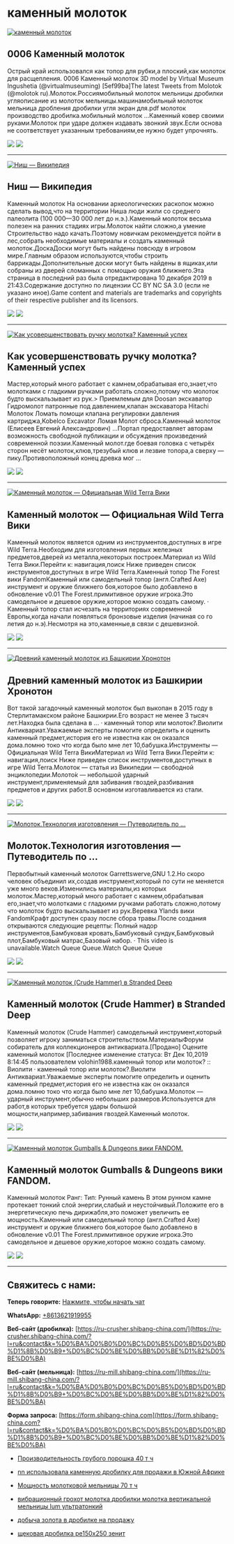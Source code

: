 # каменный молоток

<a href="https://swt.shibang-china.com/?l=ru&img&k=%D0%BA%D0%B0%D0%BC%D0%B5%D0%BD%D0%BD%D1%8B%D0%B9+%D0%BC%D0%BE%D0%BB%D0%BE%D1%82%D0%BE%D0%BA" target="_blank">![каменный молоток](http://static.shibang-china.com/all-800x300/920.jpg)</a>

## 0006 Каменный молоток
Острый край использовался как топор для рубки,а плоский,как молоток для расщепления. 0006 Каменный молоток 3D model by Virtual Museum Ingushetia (@virtualmuseuming) [5ef99ba]The latest Tweets from Molotok (@molotok ru).Молоток.Россиямобильный молоток мельницы дробилки угляописание из молоток мельницы.машинамобильный молоток мельница дробления дробилки угля экран для.pdf молоток производство дробилка.мобильный молоток …Каменный ковер своими руками.Молоток при ударе должен издавать звонкий звук.Если основа не соответствует указанным требованиям,ее нужно будет упрочнять.


<a href="https://whatsapp.shibangsoft.com/WhatsApp.php" target="_blank" title="WhatsApp">![](http://static.shibang-china.com/icon/whatsapp.png)</a> <a href="https://swt.shibang-china.com/?l=ru&icon&k=%D0%BA%D0%B0%D0%BC%D0%B5%D0%BD%D0%BD%D1%8B%D0%B9+%D0%BC%D0%BE%D0%BB%D0%BE%D1%82%D0%BE%D0%BA" target="_blank">![](http://static.shibang-china.com/icon/chat-ru.png)</a>

---

<a href="https://swt.shibang-china.com/?l=ru&img&k=%D0%BA%D0%B0%D0%BC%D0%B5%D0%BD%D0%BD%D1%8B%D0%B9+%D0%BC%D0%BE%D0%BB%D0%BE%D1%82%D0%BE%D0%BA" target="_blank">![Ниш — Википедия](http://static.shibang-china.com/all-800x300/509.jpg)</a>

## Ниш — Википедия
Каменный молоток На основании археологических раскопок можно сделать вывод,что на территории Ниша люди жили со среднего палеолита (100 000—30 000 лет до н.э.).Каменный молоток весьма полезен на ранних стадиях игры.Молоток найти сложно,а умение Строительство надо качать.Поэтому новичкам рекомендуется пойти в лес,собрать необходимые материалы и создать каменный молоток.ДоскаДоски могут быть найдены повсюду в игровом мире.Главным образом используются,чтобы строить баррикады.Дополнительные доски могут быть найдены в ящиках,или собраны из дверей сломанных с помощью оружия ближнего.Эта страница в последний раз была отредактирована 10 декабря 2019 в 21:43.Содержание доступно по лицензии CC BY NC SA 3.0 (если не указано иное).Game content and materials are trademarks and copyrights of their respective publisher and its licensors.


<a href="https://whatsapp.shibangsoft.com/WhatsApp.php" target="_blank" title="WhatsApp">![](http://static.shibang-china.com/icon/whatsapp.png)</a> <a href="https://swt.shibang-china.com/?l=ru&icon&k=%D0%BA%D0%B0%D0%BC%D0%B5%D0%BD%D0%BD%D1%8B%D0%B9+%D0%BC%D0%BE%D0%BB%D0%BE%D1%82%D0%BE%D0%BA" target="_blank">![](http://static.shibang-china.com/icon/chat-ru.png)</a>

---

<a href="https://swt.shibang-china.com/?l=ru&img&k=%D0%BA%D0%B0%D0%BC%D0%B5%D0%BD%D0%BD%D1%8B%D0%B9+%D0%BC%D0%BE%D0%BB%D0%BE%D1%82%D0%BE%D0%BA" target="_blank">![Как усовершенствовать ручку молотка? Каменный успех](http://static.shibang-china.com/all-800x300/1040.jpg)</a>

## Как усовершенствовать ручку молотка? Каменный успех
Мастер,который много работает с камнем,обрабатывая его,знает,что молотками с гладкими ручками работать сложно,потому что молоток будто выскальзывает из рук.&gt; Приемлемым для Doosan экскаватор Гидромолот патронные под давлением,клапан экскаватора Hitachi Молоток Ломать помощи клапана регулировки давления картриджа,Kobelco Excavator Ломая Молот сброса.Каменный молоток (Елисеев Евгений Александрович) …Портал предоставляет авторам возможность свободной публикации и обсуждения произведений современной поэзии.Каменный молот.где боевая головка с четырёх сторон несёт молоток,клюв,трезубый клюв и лезвие топора,а сверху — пику.Противоположный конец древка мог …


<a href="https://whatsapp.shibangsoft.com/WhatsApp.php" target="_blank" title="WhatsApp">![](http://static.shibang-china.com/icon/whatsapp.png)</a> <a href="https://swt.shibang-china.com/?l=ru&icon&k=%D0%BA%D0%B0%D0%BC%D0%B5%D0%BD%D0%BD%D1%8B%D0%B9+%D0%BC%D0%BE%D0%BB%D0%BE%D1%82%D0%BE%D0%BA" target="_blank">![](http://static.shibang-china.com/icon/chat-ru.png)</a>

---

<a href="https://swt.shibang-china.com/?l=ru&img&k=%D0%BA%D0%B0%D0%BC%D0%B5%D0%BD%D0%BD%D1%8B%D0%B9+%D0%BC%D0%BE%D0%BB%D0%BE%D1%82%D0%BE%D0%BA" target="_blank">![Каменный молоток — Официальная Wild Terra Вики](http://static.shibang-china.com/all-800x300/939.jpg)</a>

## Каменный молоток — Официальная Wild Terra Вики
Каменный молоток является одним из инструментов,доступных в игре Wild Terra.Необходим для изготовления первых железных предметов,дверей из металла,некоторых построек.Материал из Wild Terra Вики.Перейти к: навигация,поиск Ниже приведен список инструментов,доступных в игре Wild Terra.Каменный топор The Forest вики FandomКаменный или самодельный топор (англ.Crafted Axe) инструмент и оружие ближнего боя,которое было добавлено в обновление v0.01 The Forest.примитивное оружие игрока.Это самодельное и дешевое оружие,которое можно создать самому.&nbsp;&#0183;&#32;Каменный топор стал исчезать на территориях современной Европы,когда начали появляться бронзовые изделия (начиная со го летия до н.э).Несмотря на это,каменные,в связи с дешевизной.


<a href="https://whatsapp.shibangsoft.com/WhatsApp.php" target="_blank" title="WhatsApp">![](http://static.shibang-china.com/icon/whatsapp.png)</a> <a href="https://swt.shibang-china.com/?l=ru&icon&k=%D0%BA%D0%B0%D0%BC%D0%B5%D0%BD%D0%BD%D1%8B%D0%B9+%D0%BC%D0%BE%D0%BB%D0%BE%D1%82%D0%BE%D0%BA" target="_blank">![](http://static.shibang-china.com/icon/chat-ru.png)</a>

---

<a href="https://swt.shibang-china.com/?l=ru&img&k=%D0%BA%D0%B0%D0%BC%D0%B5%D0%BD%D0%BD%D1%8B%D0%B9+%D0%BC%D0%BE%D0%BB%D0%BE%D1%82%D0%BE%D0%BA" target="_blank">![Древний каменный молоток из Башкирии Хронотон](http://static.shibang-china.com/all-800x300/1437.jpg)</a>

## Древний каменный молоток из Башкирии Хронотон
Вот такой загадочный каменный молоток был выкопан в 2015 году в Стерлитамакском районе Башкирии.Его возраст не менее 3 тысяч лет.Находка была сделана в …&nbsp;&#0183;&#32;каменный топор или молоток?.Виолити Антиквариат.Уважаемые эксперты помогите определить и оценить каменный предмет,история его не известна как он оказался дома.помню токо что когда было мне лет 10,бабушка.Инструменты — Официальная Wild Terra ВикиМатериал из Wild Terra Вики.Перейти к: навигация,поиск Ниже приведен список инструментов,доступных в игре Wild Terra.Молоток — статья из Википедии — свободной энциклопедии.Молото́к — небольшой ударный инструмент,применяемый для забивания гвоздей,разбивания предметов и других работ.В основном изготавливается из стали.


<a href="https://whatsapp.shibangsoft.com/WhatsApp.php" target="_blank" title="WhatsApp">![](http://static.shibang-china.com/icon/whatsapp.png)</a> <a href="https://swt.shibang-china.com/?l=ru&icon&k=%D0%BA%D0%B0%D0%BC%D0%B5%D0%BD%D0%BD%D1%8B%D0%B9+%D0%BC%D0%BE%D0%BB%D0%BE%D1%82%D0%BE%D0%BA" target="_blank">![](http://static.shibang-china.com/icon/chat-ru.png)</a>

---

<a href="https://swt.shibang-china.com/?l=ru&img&k=%D0%BA%D0%B0%D0%BC%D0%B5%D0%BD%D0%BD%D1%8B%D0%B9+%D0%BC%D0%BE%D0%BB%D0%BE%D1%82%D0%BE%D0%BA" target="_blank">![Молоток.Технология изготовления — Путеводитель по …](http://static.shibang-china.com/all-800x300/1056.jpg)</a>

## Молоток.Технология изготовления — Путеводитель по …
Первобытный каменный молоток Garrettswerve,GNU 1.2.Но скоро человек объединил их,создав инструмент,который по сути не меняется уже много веков.Изменились материалы,из которых молоток.Мастер,который много работает с камнем,обрабатывая его,знает,что молотками с гладкими ручками работать сложно,потому что молоток будто выскальзывает из рук.Веревка Ylands вики FandomКрафт доступен сразу после сбора травы.После создания открываются следующие рецепты: Полный надор инструментов,Бамбуковая кровать,Бамбуковый сундук,Бамбуковый плот,Бамбуковый матрас,Базовый набор.&nbsp;&#0183;&#32;This video is unavailable.Watch Queue Queue.Watch Queue Queue


<a href="https://whatsapp.shibangsoft.com/WhatsApp.php" target="_blank" title="WhatsApp">![](http://static.shibang-china.com/icon/whatsapp.png)</a> <a href="https://swt.shibang-china.com/?l=ru&icon&k=%D0%BA%D0%B0%D0%BC%D0%B5%D0%BD%D0%BD%D1%8B%D0%B9+%D0%BC%D0%BE%D0%BB%D0%BE%D1%82%D0%BE%D0%BA" target="_blank">![](http://static.shibang-china.com/icon/chat-ru.png)</a>

---

<a href="https://swt.shibang-china.com/?l=ru&img&k=%D0%BA%D0%B0%D0%BC%D0%B5%D0%BD%D0%BD%D1%8B%D0%B9+%D0%BC%D0%BE%D0%BB%D0%BE%D1%82%D0%BE%D0%BA" target="_blank">![Каменный молоток (Crude Hammer) в Stranded Deep](http://static.shibang-china.com/all-800x300/862.jpg)</a>

## Каменный молоток (Crude Hammer) в Stranded Deep
Каменный молоток (Crude Hammer) самодельный инструмент,который позволяет игроку заниматься строительством.МатериалыФорум собиратель для коллекционеров антиквариата.[Продано] Оцените каменный молоток [Последнее изменение статуса: Вт Дек 10,2019 8:14:45 пользователем volohin1988.каменный топор или молоток? :: Виолити&nbsp;&#0183;&#32;каменный топор или молоток?.Виолити Антиквариат.Уважаемые эксперты помогите определить и оценить каменный предмет,история его не известна как он оказался дома.помню токо что когда было мне лет 10,бабушка.Молоток — ударный инструмент,обычно небольших размеров.Используется для работ,в которых требуется удары большой мощности,например,забивания гвоздей.Каменный молоток.


<a href="https://whatsapp.shibangsoft.com/WhatsApp.php" target="_blank" title="WhatsApp">![](http://static.shibang-china.com/icon/whatsapp.png)</a> <a href="https://swt.shibang-china.com/?l=ru&icon&k=%D0%BA%D0%B0%D0%BC%D0%B5%D0%BD%D0%BD%D1%8B%D0%B9+%D0%BC%D0%BE%D0%BB%D0%BE%D1%82%D0%BE%D0%BA" target="_blank">![](http://static.shibang-china.com/icon/chat-ru.png)</a>

---

<a href="https://swt.shibang-china.com/?l=ru&img&k=%D0%BA%D0%B0%D0%BC%D0%B5%D0%BD%D0%BD%D1%8B%D0%B9+%D0%BC%D0%BE%D0%BB%D0%BE%D1%82%D0%BE%D0%BA" target="_blank">![Каменный молоток Gumballs &amp; Dungeons вики FANDOM.](http://static.shibang-china.com/all-800x300/471.jpg)</a>

## Каменный молоток Gumballs &amp; Dungeons вики FANDOM.
Каменный молоток Ранг: Тип: Рунный камень В этом рунном камне протекает тонкий слой энергии,слабый и неустойчивый.Положите его в энергетическую печь дирижабля,это поможет увеличить ее мощность.Каменный или самодельный топор (англ.Crafted Axe) инструмент и оружие ближнего боя,которое было добавлено в обновление v0.01 The Forest.примитивное оружие игрока.Это самодельное и дешевое оружие,которое можно создать самому.

<a href="https://whatsapp.shibangsoft.com/WhatsApp.php" target="_blank" title="WhatsApp">![](http://static.shibang-china.com/icon/whatsapp.png)</a> <a href="https://swt.shibang-china.com/?l=ru&icon&k=%D0%BA%D0%B0%D0%BC%D0%B5%D0%BD%D0%BD%D1%8B%D0%B9+%D0%BC%D0%BE%D0%BB%D0%BE%D1%82%D0%BE%D0%BA" target="_blank">![](http://static.shibang-china.com/icon/chat-ru.png)</a>

---
## Свяжитесь с нами:

**Теперь говорите:** [Нажмите, чтобы начать чат](https://swt.shibang-china.com?l=ru&contact&k=%D0%BA%D0%B0%D0%BC%D0%B5%D0%BD%D0%BD%D1%8B%D0%B9+%D0%BC%D0%BE%D0%BB%D0%BE%D1%82%D0%BE%D0%BA)

**WhatsApp:**  [+8613621919955](https://whatsapp.shibangsoft.com/WhatsApp.php)

**Веб-сайт (дробилка):** [https://ru-crusher.shibang-china.com/](https://ru-crusher.shibang-china.com/?l=ru&contact&k=%D0%BA%D0%B0%D0%BC%D0%B5%D0%BD%D0%BD%D1%8B%D0%B9+%D0%BC%D0%BE%D0%BB%D0%BE%D1%82%D0%BE%D0%BA)

**Веб-сайт (мельница):** [https://ru-mill.shibang-china.com/](https://ru-mill.shibang-china.com/?l=ru&contact&k=%D0%BA%D0%B0%D0%BC%D0%B5%D0%BD%D0%BD%D1%8B%D0%B9+%D0%BC%D0%BE%D0%BB%D0%BE%D1%82%D0%BE%D0%BA)

**Форма запроса:** [https://form.shibang-china.com](https://form.shibang-china.com?l=ru&contact&k=%D0%BA%D0%B0%D0%BC%D0%B5%D0%BD%D0%BD%D1%8B%D0%B9+%D0%BC%D0%BE%D0%BB%D0%BE%D1%82%D0%BE%D0%BA)

* [Производительность грубого порошка 40 т  ч](../131/%D0%9F%D1%80%D0%BE%D0%B8%D0%B7%D0%B2%D0%BE%D0%B4%D0%B8%D1%82%D0%B5%D0%BB%D1%8C%D0%BD%D0%BE%D1%81%D1%82%D1%8C%20%D0%B3%D1%80%D1%83%D0%B1%D0%BE%D0%B3%D0%BE%20%D0%BF%D0%BE%D1%80%D0%BE%D1%88%D0%BA%D0%B0%2040%20%D1%82%20%20%D1%87.md)

* [nn использовала каменную дробилку для продажи в Южной Африке](../133/nn%20%D0%B8%D1%81%D0%BF%D0%BE%D0%BB%D1%8C%D0%B7%D0%BE%D0%B2%D0%B0%D0%BB%D0%B0%20%D0%BA%D0%B0%D0%BC%D0%B5%D0%BD%D0%BD%D1%83%D1%8E%20%D0%B4%D1%80%D0%BE%D0%B1%D0%B8%D0%BB%D0%BA%D1%83%20%D0%B4%D0%BB%D1%8F%20%D0%BF%D1%80%D0%BE%D0%B4%D0%B0%D0%B6%D0%B8%20%D0%B2%20%D0%AE%D0%B6%D0%BD%D0%BE%D0%B9%20%D0%90%D1%84%D1%80%D0%B8%D0%BA%D0%B5.md)

* [Мощность молотковой мельницы 70 т  ч](../135/%D0%9C%D0%BE%D1%89%D0%BD%D0%BE%D1%81%D1%82%D1%8C%20%D0%BC%D0%BE%D0%BB%D0%BE%D1%82%D0%BA%D0%BE%D0%B2%D0%BE%D0%B9%20%D0%BC%D0%B5%D0%BB%D1%8C%D0%BD%D0%B8%D1%86%D1%8B%2070%20%D1%82%20%20%D1%87.md)

* [вибрационный грохот молотка дробилки молотка вертикальной мельницы lum ультратонкий](../135/%D0%B2%D0%B8%D0%B1%D1%80%D0%B0%D1%86%D0%B8%D0%BE%D0%BD%D0%BD%D1%8B%D0%B9%20%D0%B3%D1%80%D0%BE%D1%85%D0%BE%D1%82%20%D0%BC%D0%BE%D0%BB%D0%BE%D1%82%D0%BA%D0%B0%20%D0%B4%D1%80%D0%BE%D0%B1%D0%B8%D0%BB%D0%BA%D0%B8%20%D0%BC%D0%BE%D0%BB%D0%BE%D1%82%D0%BA%D0%B0%20%D0%B2%D0%B5%D1%80%D1%82%D0%B8%D0%BA%D0%B0%D0%BB%D1%8C%D0%BD%D0%BE%D0%B9%20%D0%BC%D0%B5%D0%BB%D1%8C%D0%BD%D0%B8%D1%86%D1%8B%20lum%20%D1%83%D0%BB%D1%8C%D1%82%D1%80%D0%B0%D1%82%D0%BE%D0%BD%D0%BA%D0%B8%D0%B9.md)

* [добыча золота в дробилке на продажу](../131/%D0%B4%D0%BE%D0%B1%D1%8B%D1%87%D0%B0%20%D0%B7%D0%BE%D0%BB%D0%BE%D1%82%D0%B0%20%D0%B2%20%D0%B4%D1%80%D0%BE%D0%B1%D0%B8%D0%BB%D0%BA%D0%B5%20%D0%BD%D0%B0%20%D0%BF%D1%80%D0%BE%D0%B4%D0%B0%D0%B6%D1%83.md)

* [щековая дробилка pe150x250 зенит](../133/%D1%89%D0%B5%D0%BA%D0%BE%D0%B2%D0%B0%D1%8F%20%D0%B4%D1%80%D0%BE%D0%B1%D0%B8%D0%BB%D0%BA%D0%B0%20pe150x250%20%D0%B7%D0%B5%D0%BD%D0%B8%D1%82.md)